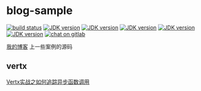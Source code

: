 # blog-sample
[![build status](https://img.shields.io/static/v1?label=build&message=passing&color=green&logo=travis-ci&logoColor=green)](http://www.baidu.com)
[![JDK version](https://img.shields.io/badge/JDK-8+-green?logo=java&logoColor=white)](https://www.oracle.com/java/)
[![JDK version](https://img.shields.io/badge/Postgresql-9+-green?logo=postgresql&logoColor=white)](https://www.postgresql.org/)
[![JDK version](https://img.shields.io/badge/SpringBoot-2+-green?logo=springboot&logoColor=white)](https://spring.io/)
[![JDK version](https://img.shields.io/badge/Kotlin-1.5-green?logo=kotlin&logoColor=white)](https://kotlinlang.org/)
[![JDK version](https://img.shields.io/badge/Gradle-6.8-green?logo=gradle&logoColor=white)](https://gradle.org/)
[![chat on gitlab](https://img.shields.io/gitter/room/mampod/payment?logo=github)](https://github.com/scientificCommunity/blog-sample/issues)

[我的博客](https://blog.csdn.net/scientificCommunity?spm=1001.2101.3001.5343) 上一些案例的源码

## vertx
[Vertx实战之如何追踪异步函数调用](https://blog.csdn.net/scientificCommunity/article/details/117530394)
